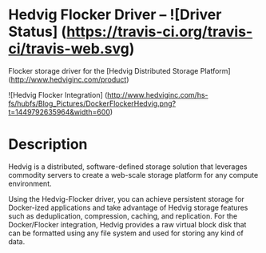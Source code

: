 # Hedvig Flocker Driver – ![Driver Status] (https://travis-ci.org/travis-ci/travis-web.svg)
Flocker storage driver for the [Hedvig Distributed Storage Platform] (http://www.hedviginc.com/product)

![Hedvig Flocker Integration]
(http://www.hedviginc.com/hs-fs/hubfs/Blog_Pictures/DockerFlockerHedvig.png?t=1449792635964&width=600)

# Description
Hedvig is a distributed, software-defined storage solution that leverages commodity servers to create a web-scale storage platform for any compute environment.

Using the Hedvig-Flocker driver, you can achieve persistent storage for Docker-ized applications and take advantage of Hedvig storage features such as deduplication, compression, caching, and replication. For the Docker/Flocker integration, Hedvig provides a raw virtual block disk that can be formatted using any file system and used for storing any kind of data.
